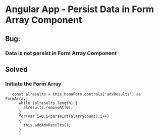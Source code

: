 # Angular App - Persist Data in Form Array Component

## Bug:
### Data is not persist in Form Array Component  

##  Solved
### Initiate the Form Array 

```
   const alresults = this.homeForm.controls['advResults'] as FormArray;
      while (alresults.length) {
        alresults.removeAt(0);
      }
      for(var i=0;i<parseInt(alarrycount);i++)
      {
        this.addAdvResults();
      }
```